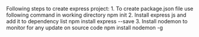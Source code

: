 Following steps to create express project:
    1. To create package.json file use following command in working directory
        npm init
    2. Install express js and add it to dependency list
        npm install express --save
    3. Install nodemon to monitor for any update on source code
        npm install nodemon -g